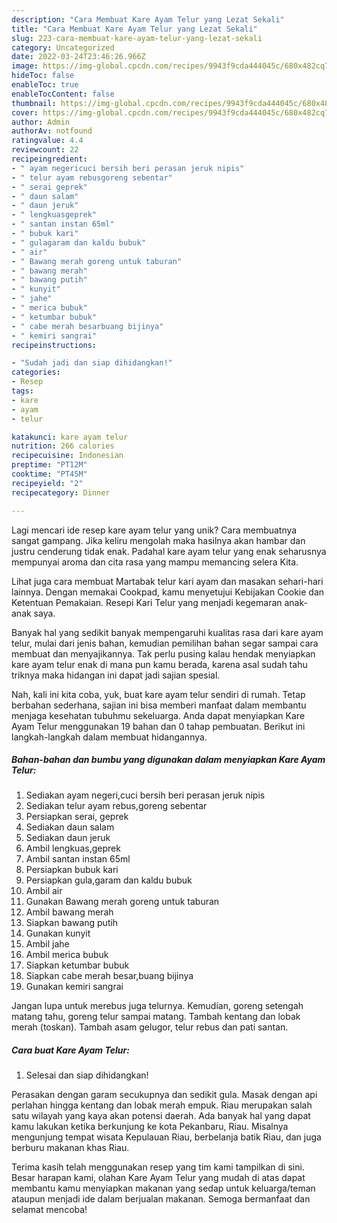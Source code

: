 ```yaml
---
description: "Cara Membuat Kare Ayam Telur yang Lezat Sekali"
title: "Cara Membuat Kare Ayam Telur yang Lezat Sekali"
slug: 223-cara-membuat-kare-ayam-telur-yang-lezat-sekali
category: Uncategorized
date: 2022-03-24T23:46:26.966Z
image: https://img-global.cpcdn.com/recipes/9943f9cda444045c/680x482cq70/kare-ayam-telur-foto-resep-utama.jpg
hideToc: false
enableToc: true
enableTocContent: false
thumbnail: https://img-global.cpcdn.com/recipes/9943f9cda444045c/680x482cq70/kare-ayam-telur-foto-resep-utama.jpg
cover: https://img-global.cpcdn.com/recipes/9943f9cda444045c/680x482cq70/kare-ayam-telur-foto-resep-utama.jpg
author: Admin
authorAv: notfound
ratingvalue: 4.4
reviewcount: 22
recipeingredient:
- " ayam negericuci bersih beri perasan jeruk nipis"
- " telur ayam rebusgoreng sebentar"
- " serai geprek"
- " daun salam"
- " daun jeruk"
- " lengkuasgeprek"
- " santan instan 65ml"
- " bubuk kari"
- " gulagaram dan kaldu bubuk"
- " air"
- " Bawang merah goreng untuk taburan"
- " bawang merah"
- " bawang putih"
- " kunyit"
- " jahe"
- " merica bubuk"
- " ketumbar bubuk"
- " cabe merah besarbuang bijinya"
- " kemiri sangrai"
recipeinstructions:

- "Sudah jadi dan siap dihidangkan!"
categories:
- Resep
tags:
- kare
- ayam
- telur

katakunci: kare ayam telur 
nutrition: 266 calories
recipecuisine: Indonesian
preptime: "PT12M"
cooktime: "PT45M"
recipeyield: "2"
recipecategory: Dinner

---
```





Lagi mencari ide resep kare ayam telur yang unik? Cara membuatnya sangat gampang. Jika keliru mengolah maka hasilnya akan hambar dan justru cenderung tidak enak. Padahal kare ayam telur yang enak seharusnya mempunyai aroma dan cita rasa yang mampu memancing selera Kita.





Lihat juga cara membuat Martabak telur kari ayam dan masakan sehari-hari lainnya. Dengan memakai Cookpad, kamu menyetujui Kebijakan Cookie dan Ketentuan Pemakaian. Resepi Kari Telur yang menjadi kegemaran anak-anak saya.

Banyak hal yang sedikit banyak mempengaruhi kualitas rasa dari kare ayam telur, mulai dari jenis bahan, kemudian pemilihan bahan segar sampai cara membuat dan menyajikannya. Tak perlu pusing kalau hendak menyiapkan kare ayam telur enak di mana pun kamu berada, karena asal sudah tahu triknya maka hidangan ini dapat jadi sajian spesial.






Nah, kali ini kita coba, yuk, buat kare ayam telur sendiri di rumah. Tetap berbahan sederhana, sajian ini bisa memberi manfaat dalam membantu menjaga kesehatan tubuhmu sekeluarga. Anda dapat menyiapkan Kare Ayam Telur menggunakan 19 bahan dan 0 tahap pembuatan. Berikut ini langkah-langkah dalam membuat hidangannya.

<!--inarticleads1-->

##### Bahan-bahan dan bumbu yang digunakan dalam menyiapkan Kare Ayam Telur:

1. Sediakan  ayam negeri,cuci bersih beri perasan jeruk nipis
1. Sediakan  telur ayam rebus,goreng sebentar
1. Persiapkan  serai, geprek
1. Sediakan  daun salam
1. Sediakan  daun jeruk
1. Ambil  lengkuas,geprek
1. Ambil  santan instan 65ml
1. Persiapkan  bubuk kari
1. Persiapkan  gula,garam dan kaldu bubuk
1. Ambil  air
1. Gunakan  Bawang merah goreng untuk taburan
1. Ambil  bawang merah
1. Siapkan  bawang putih
1. Gunakan  kunyit
1. Ambil  jahe
1. Ambil  merica bubuk
1. Siapkan  ketumbar bubuk
1. Siapkan  cabe merah besar,buang bijinya
1. Gunakan  kemiri sangrai


Jangan lupa untuk merebus juga telurnya. Kemudian, goreng setengah matang tahu, goreng telur sampai matang. Tambah kentang dan lobak merah (toskan). Tambah asam gelugor, telur rebus dan pati santan. 

<!--inarticleads2-->

##### Cara buat Kare Ayam Telur:


1. Selesai dan siap dihidangkan!

Perasakan dengan garam secukupnya dan sedikit gula. Masak dengan api perlahan hingga kentang dan lobak merah empuk. Riau merupakan salah satu wilayah yang kaya akan potensi daerah. Ada banyak hal yang dapat kamu lakukan ketika berkunjung ke kota Pekanbaru, Riau. Misalnya mengunjung tempat wisata Kepulauan Riau, berbelanja batik Riau, dan juga berburu makanan khas Riau. 

Terima kasih telah menggunakan resep yang tim kami tampilkan di sini. Besar harapan kami, olahan Kare Ayam Telur yang mudah di atas dapat membantu kamu menyiapkan makanan yang sedap untuk keluarga/teman ataupun menjadi ide dalam berjualan makanan. Semoga bermanfaat dan selamat mencoba!
